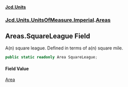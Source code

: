#### [Jcd.Units](index.md 'index')
### [Jcd.Units.UnitsOfMeasure.Imperial](Jcd.Units.UnitsOfMeasure.Imperial.md 'Jcd.Units.UnitsOfMeasure.Imperial').[Areas](Jcd.Units.UnitsOfMeasure.Imperial.Areas.md 'Jcd.Units.UnitsOfMeasure.Imperial.Areas')

## Areas.SquareLeague Field

A(n) square league. Defined in terms of a(n) square mile.

```csharp
public static readonly Area SquareLeague;
```

#### Field Value
[Area](Jcd.Units.UnitTypes.Area.md 'Jcd.Units.UnitTypes.Area')